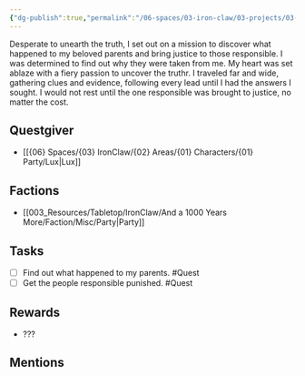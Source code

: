 ```yaml
---
{"dg-publish":true,"permalink":"/06-spaces/03-iron-claw/03-projects/03-quest/01-open/find-my-parents/","title":"Find my parents"}
---
```



Desperate to unearth the truth, I set out on a mission to discover what happened to my beloved parents and bring justice to those responsible. I was determined to find out why they were taken from me. My heart was set ablaze with a fiery passion to uncover the truthr. I traveled far and wide, gathering clues and evidence, following every lead until I had the answers I sought. I would not rest until the one responsible was brought to justice, no matter the cost.

## Questgiver

- [[{06} Spaces/{03} IronClaw/{02} Areas/{01} Characters/{01} Party/Lux\|Lux]]

## Factions

- [[003_Resources/Tabletop/IronClaw/And a 1000 Years More/Faction/Misc/Party\|Party]]

## Tasks

- [ ] Find out what happened to my parents. #Quest
- [ ] Get the people responsible punished. #Quest

## Rewards

- ???

## Mentions


